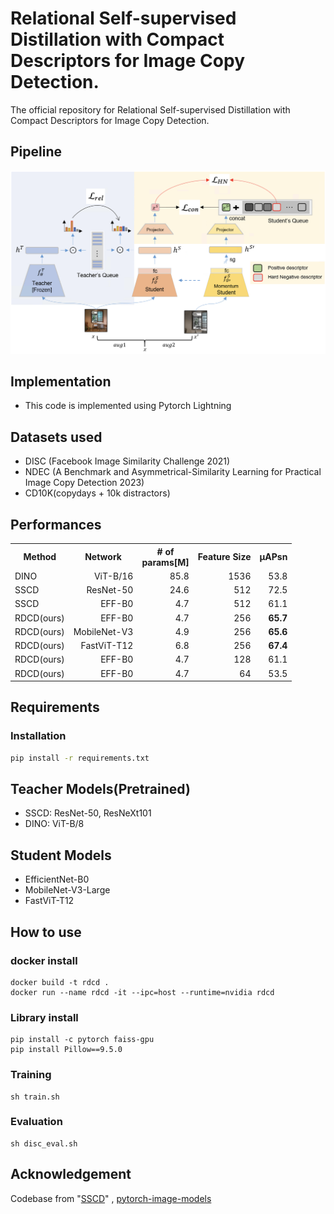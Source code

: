 

# Relational Self-supervised Distillation with Compact Descriptors for Image Copy Detection.
The official repository for Relational Self-supervised Distillation with Compact Descriptors for Image Copy Detection.

## Pipeline

![framework](figs/framework.png)

## Implementation
- This code is implemented using Pytorch Lightning


## Datasets used
- DISC (Facebook Image Similarity Challenge 2021)
- NDEC (A Benchmark and Asymmetrical-Similarity Learning for Practical Image Copy
Detection 2023)
- CD10K(copydays + 10k distractors)

## Performances
<table style="margin: auto">
  <tr>
    <th>Method</th>
    <th>Network</th>
    <th># of<br />params[M]</th>
    <th>Feature Size</th>
    <th>µAPsn</th>
  </tr>
  <tr>
    <td>DINO</td>
    <td align="right">ViT-B/16</td>
    <td align="right">85.8</td>
    <td align="right">1536</td>
    <td align="right">53.8</td>
  </tr>
  <tr>
    <td>SSCD</td>
    <td align="right">ResNet-50</td>
    <td align="right">24.6</td>
    <td align="right">512</td>
    <td align="right">72.5</td>
  </tr>
  <tr>
    <td>SSCD</td>
    <td align="right">EFF-B0</td>
    <td align="right">4.7</td>
    <td align="right">512</td>
    <td align="right">61.1</td>
  </tr>
  <tr>
    <td>RDCD(ours)</td>
    <td align="right">EFF-B0</td>
    <td align="right">4.7</td>
    <td align="right">256</td>
    <td align="right"> <strong>65.7</strong></td>
  </tr>
  <tr>
    <td>RDCD(ours)</td>
    <td align="right">MobileNet-V3</td>
    <td align="right">4.9</td>
    <td align="right">256</td>
    <td align="right"><strong>65.6</strong></td>
  </tr>
  <tr>
    <td>RDCD(ours)</td>
    <td align="right">FastViT-T12</td>
    <td align="right">6.8</td>
    <td align="right">256</td>
    <td align="right"><strong>67.4</strong></td>
  </tr>
  <tr>
    <td>RDCD(ours)</td>
    <td align="right">EFF-B0</td>
    <td align="right">4.7</td>
    <td align="right">128</td>
    <td align="right">61.1</td>
  </tr>
  <tr>
    <td>RDCD(ours)</td>
    <td align="right">EFF-B0</td>
    <td align="right">4.7</td>
    <td align="right">64</td>
    <td align="right">53.5</td>
  </tr>
</table>

## Requirements

### Installation

```bash
pip install -r requirements.txt

```

## Teacher Models(Pretrained)
- SSCD: ResNet-50, ResNeXt101
- DINO: ViT-B/8

## Student Models
- EfficientNet-B0
- MobileNet-V3-Large
- FastViT-T12

## How to use

### docker install
```
docker build -t rdcd .
docker run --name rdcd -it --ipc=host --runtime=nvidia rdcd
```

### Library install
```
pip install -c pytorch faiss-gpu
pip install Pillow==9.5.0
```

### Training
```
sh train.sh
```

### Evaluation
```
sh disc_eval.sh
```

## Acknowledgement

Codebase from "[SSCD](https://github.com/facebookresearch/sscd-copy-detection)" , [pytorch-image-models](https://github.com/rwightman/pytorch-image-models)
